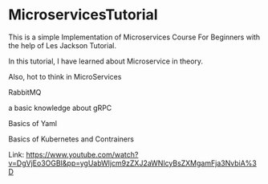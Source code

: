 # MicroservicesTutorial
This is a simple Implementation of Microservices Course For Beginners with the help of Les Jackson Tutorial.


In this tutorial, I have learned about Microservice in theory.

Also, hot to think in MicroServices

RabbitMQ

a basic knowledge about gRPC

Basics of Yaml

Basics of Kubernetes and Contrainers

Link: https://www.youtube.com/watch?v=DgVjEo3OGBI&pp=ygUabWljcm9zZXJ2aWNlcyBsZXMgamFja3NvbiA%3D
